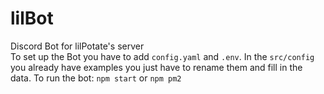# lilBot
Discord Bot for lilPotate's server  
To set up the Bot you have to add `config.yaml` and `.env`. In the `src/config` you already have examples you just have to rename them and fill in the data.
To run the bot: `npm start` or `npm pm2`